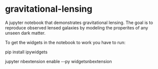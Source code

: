 # gravitational-lensing
A jupyter notebook that demonstrates gravitational lensing. The goal is to reproduce observed lensed galaxies by modeling the properites of any unseen dark matter. 

To get the widgets in the notebook to work you have to run:

pip install ipywidgets

jupyter nbextension enable --py widgetsnbextension


